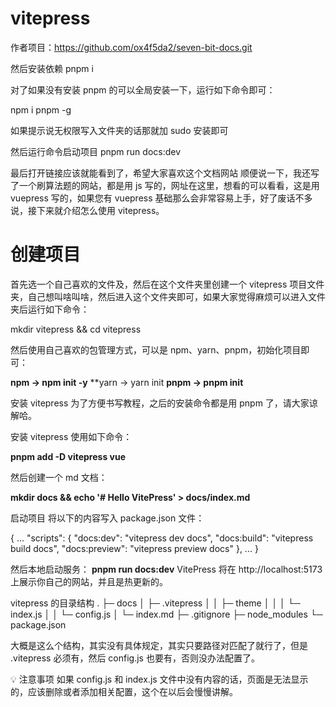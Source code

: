 # vitepress

作者项目：https://github.com/ox4f5da2/seven-bit-docs.git

然后安装依赖
 pnpm i

对了如果没有安装 pnpm 的可以全局安装一下，运行如下命令即可：

 npm i pnpm -g

如果提示说无权限写入文件夹的话那就加 sudo 安装即可

然后运行命令启动项目
 pnpm run docs:dev

最后打开链接应该就能看到了，希望大家喜欢这个文档网站
顺便说一下，我还写了一个刷算法题的网站，都是用 js 写的，网址在这里，想看的可以看看，这是用 vuepress 写的，如果您有 vuepress 基础那么会非常容易上手，好了废话不多说，接下来就介绍怎么使用 vitepress。

# 创建项目
首先选一个自己喜欢的文件及，然后在这个文件夹里创建一个 vitepress 项目文件夹，自己想叫啥叫啥，然后进入这个文件夹即可，如果大家觉得麻烦可以进入文件夹后运行如下命令：

 mkdir vitepress && cd vitepress

然后使用自己喜欢的包管理方式，可以是 npm、yarn、pnpm，初始化项目即可：

**npm -> npm init -y**
**yarn -> yarn init
**pnpm -> pnpm init**

安装 vitepress
为了方便书写教程，之后的安装命令都是用 pnpm 了，请大家谅解哈。

安装 vitepress 使用如下命令：

 **pnpm add -D vitepress vue**

然后创建一个 md 文档：

 **mkdir docs && echo '# Hello VitePress' > docs/index.md**

启动项目
将以下的内容写入 package.json 文件：

{
  ...
   "scripts": {
    "docs:dev": "vitepress dev docs",
    "docs:build": "vitepress build docs",
    "docs:preview": "vitepress preview docs"
  },
  ...
}

然后本地启动服务：
**pnpm run docs:dev**
VitePress 将在 http://localhost:5173 上展示你自己的网站，并且是热更新的。

vitepress 的目录结构
.
├─ docs
│  ├─ .vitepress
│  │   ├─ theme
│  │   │  └─ index.js
│  │   └─ config.js
│  └─ index.md
├─ .gitignore
├─ node_modules
└─ package.json

大概是这么个结构，其实没有具体规定，其实只要路径对匹配了就行了，但是 .vitepress 必须有，然后 config.js 也要有，否则没办法配置了。

💡 注意事项
如果 config.js 和 index.js 文件中没有内容的话，页面是无法显示的，应该删除或者添加相关配置，这个在以后会慢慢讲解。